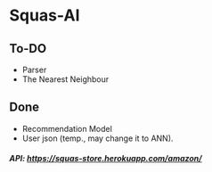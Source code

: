 # Squas-AI

## To-DO
 - Parser
 - The Nearest Neighbour

## Done
 - Recommendation Model
 - User json (temp., may change it to ANN).


##### API: https://squas-store.herokuapp.com/amazon/


